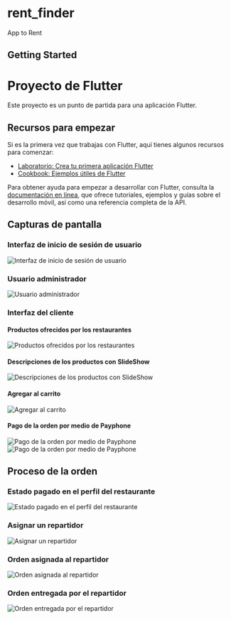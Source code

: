 # rent_finder

App to Rent

## Getting Started

# Proyecto de Flutter

Este proyecto es un punto de partida para una aplicación Flutter.

## Recursos para empezar

Si es la primera vez que trabajas con Flutter, aquí tienes algunos recursos para comenzar:

- [Laboratorio: Crea tu primera aplicación Flutter](https://docs.flutter.dev/get-started/codelab)
- [Cookbook: Ejemplos útiles de Flutter](https://docs.flutter.dev/cookbook)

Para obtener ayuda para empezar a desarrollar con Flutter, consulta la [documentación en línea](https://docs.flutter.dev/), que ofrece tutoriales, ejemplos y guías sobre el desarrollo móvil, así como una referencia completa de la API.

## Capturas de pantalla

### Interfaz de inicio de sesión de usuario
![Interfaz de inicio de sesión de usuario](assets/img_readme/loggin.png)

### Usuario administrador
![Usuario administrador](assets/img_readme/rol.png)

### Interfaz del cliente

#### Productos ofrecidos por los restaurantes
![Productos ofrecidos por los restaurantes](assets/img_readme/products.png)

#### Descripciones de los productos con SlideShow
![Descripciones de los productos con SlideShow](assets/img_readme/products-descriptions.png)

#### Agregar al carrito
![Agregar al carrito](assets/img_readme/order-client.png)

#### Pago de la orden por medio de Payphone
![Pago de la orden por medio de Payphone](assets/img_readme/payphone_link.png)
![Pago de la orden por medio de Payphone](assets/img_readme/payphonelink.png)

## Proceso de la orden

### Estado pagado en el perfil del restaurante
![Estado pagado en el perfil del restaurante](assets/img_readme/restaurant_orders.png)

### Asignar un repartidor
![Asignar un repartidor](assets/img_readme/restaurant_to_delivery.png)

### Orden asignada al repartidor
![Orden asignada al repartidor](assets/img_readme/delivery_order.png)

### Orden entregada por el repartidor
![Orden entregada por el repartidor](assets/img_readme/deliverd_order.png)

 
 

